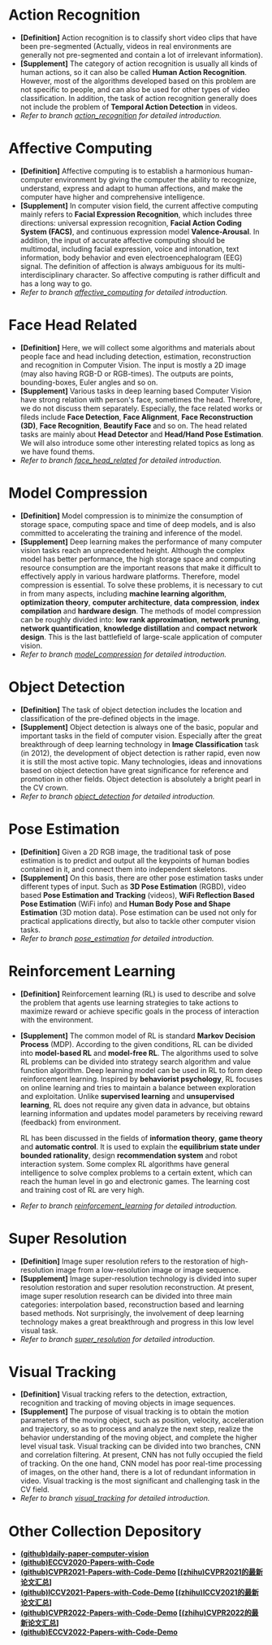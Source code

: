 
# Action Recognition
* **[Definition]** Action recognition is to classify short video clips that have been pre-segmented (Actually, videos in real environments are generally not pre-segmented and contain a lot of irrelevant information).
* **[Supplement]** The category of action recognition is usually all kinds of human actions, so it can also be called **Human Action Recognition**. However, most of the algorithms developed based on this problem are not specific to people, and can also be used for other types of video classification. In addition, the task of action recognition generally does not include the problem of **Temporal Action Detection** in videos.
* *Refer to branch [action_recognition](./action_recognition) for detailed introduction.*


# Affective Computing
* **[Definition]** Affective computing is to establish a harmonious human-computer environment by giving the computer the ability to recognize, understand, express and adapt to human affections, and make the computer have higher and comprehensive intelligence.
* **[Supplement]** In computer vision field, the current affective computing mainly refers to **Facial Expression Recognition**, which includes three directions: universal expression recognition, **Facial Action Coding System (FACS)**, and continuous expression model **Valence-Arousal**. In addition, the input of accurate affective computing should be multimodal, including facial expression, voice and intonation, text information, body behavior and even electroencephalogram (EEG) signal. The definition of affection is always ambiguous for its multi-interdisciplinary character. So affective computing is rather difficult and has a long way to go.
* *Refer to branch [affective_computing](./affective_computing) for detailed introduction.*


# Face Head Related
* **[Definition]** Here, we will collect some algorithms and materials about people face and head including detection, estimation, reconstruction and recognition in Computer Vision. The input is mostly a 2D image (may also having RGB-D or RGB-times). The outputs are points, bounding-boxes, Euler angles and so on.
* **[Supplement]** Various tasks in deep learning based Computer Vision have strong relation with person's face, sometimes the head. Therefore, we do not discuss them separately. Especially, the face related works or fileds include **Face Detection**, **Face Alignment**, **Face Reconstruction (3D)**, **Face Recognition**, **Beautify Face** and so on. The head related tasks are mainly about **Head Detector** and **Head/Hand Pose Estimation**. We will also introduce some other interesting related topics as long as we have found thems.
* *Refer to branch [face_head_related](./face_head_related) for detailed introduction.*


# Model Compression
* **[Definition]** Model compression is to minimize the consumption of storage space, computing space and time of deep models, and is also committed to accelerating the training and inference of the model.
* **[Supplement]** Deep learning makes the performance of many computer vision tasks reach an unprecedented height. Although the complex model has better performance, the high storage space and computing resource consumption are the important reasons that make it difficult to effectively apply in various hardware platforms. Therefore, model compression is essential. To solve these problems, it is necessary to cut in from many aspects, including **machine learning algorithm**, **optimization theory**, **computer architecture**, **data compression**, **index compilation** and **hardware design**. The methods of model compression can be roughly divided into: **low rank approximation**, **network pruning**, **network quantification**, **knowledge distillation** and **compact network design**. This is the last battlefield of large-scale application of computer vision.
* *Refer to branch [model_compression](./model_compression) for detailed introduction.*


# Object Detection
* **[Definition]** The task of object detection includes the location and classification of the pre-defined objects in the image.
* **[Supplement]** Object detection is always one of the basic, popular and important tasks in the field of computer vision. Especially after the great breakthrough of deep learning technology in **Image Classification** task (in 2012), the development of object detection is rather rapid, even now it is still the most active topic. Many technologies, ideas and innovations based on object detection have great significance for reference and promotion in other fields. Object detection is absolutely a bright pearl in the CV crown.
* *Refer to branch [object_detection](./object_detection) for detailed introduction.*


# Pose Estimation
* **[Definition]** Given a 2D RGB image, the traditional task of pose estimation is to predict and output all the keypoints of human bodies contained in it, and connect them into independent skeletons.
* **[Supplement]** On this basis, there are other pose estimation tasks under different types of input. Such as **3D Pose Estimation** (RGBD), video based **Pose Estimation and Tracking** (videos), **WiFi Reflection Based Pose Estimation** (WiFi info) and **Human Body Pose and Shape Estimation** (3D motion data). Pose estimation can be used not only for practical applications directly, but also to tackle other computer vision tasks.
* *Refer to branch [pose_estimation](./pose_estimation) for detailed introduction.*


# Reinforcement Learning
* **[Definition]** Reinforcement learning (RL) is used to describe and solve the problem that agents use learning strategies to take actions to maximize reward or achieve specific goals in the process of interaction with the environment.

* **[Supplement]** The common model of RL is standard **Markov Decision Process** (MDP). According to the given conditions, RL can be divided into **model-based RL** and **model-free RL**. The algorithms used to solve RL problems can be divided into strategy search algorithm and value function algorithm. Deep learning model can be used in RL to form deep reinforcement learning. Inspired by **behaviorist psychology**, RL focuses on online learning and tries to maintain a balance between exploration and exploitation. Unlike **supervised learning** and **unsupervised learning**, RL does not require any given data in advance, but obtains learning information and updates model parameters by receiving reward (feedback) from environment.
  
  RL has been discussed in the fields of **information theory**, **game theory** and **automatic control**. It is used to explain the **equilibrium state under bounded rationality**, design **recommendation system** and robot interaction system. Some complex RL algorithms have general intelligence to solve complex problems to a certain extent, which can reach the human level in go and electronic games. The learning cost and training cost of RL are very high.
* *Refer to branch [reinforcement_learning](./reinforcement_learning) for detailed introduction.*


# Super Resolution
* **[Definition]** Image super resolution refers to the restoration of high-resolution image from a low-resolution image or image sequence.
* **[Supplement]** Image super-resolution technology is divided into super resolution restoration and super resolution reconstruction. At present, image super resolution research can be divided into three main categories: interpolation based, reconstruction based and learning based methods. Not surprisingly, the involvement of deep learning technology makes a great breakthrough and progress in this low level visual task. 
* *Refer to branch [super_resolution](./super_resolution) for detailed introduction.*


# Visual Tracking
* **[Definition]** Visual tracking refers to the detection, extraction, recognition and tracking of moving objects in image sequences.
* **[Supplement]** The purpose of visual tracking is to obtain the motion parameters of the moving object, such as position, velocity, acceleration and trajectory, so as to process and analyze the next step, realize the behavior understanding of the moving object, and complete the higher level visual task. Visual tracking can be divided into two branches, CNN and correlation filtering. At present, CNN has not fully occupied the field of tracking. On the one hand, CNN model has poor real-time processing of images, on the other hand, there is a lot of redundant information in video. Visual tracking is the most significant and challenging task in the CV field.
* *Refer to branch [visual_tracking](./visual_tracking) for detailed introduction.*

# Other Collection Depository
* **[(github)daily-paper-computer-vision](https://github.com/amusi/daily-paper-computer-vision)**
* **[(github)ECCV2020-Papers-with-Code](https://github.com/amusi/ECCV2022-Papers-with-Code)**
* **[(github)CVPR2021-Papers-with-Code-Demo](https://github.com/DWCTOD/CVPR2022-Papers-with-Code-Demo/blob/main/CVPR2021.md) [[(zhihu)CVPR2021的最新论文汇总](https://zhuanlan.zhihu.com/p/354043252?ivk_sa=1024320u)]**
* **[(github)ICCV2021-Papers-with-Code-Demo](https://github.com/DWCTOD/ICCV2021-Papers-with-Code-Demo) [[(zhihu)ICCV2021的最新论文汇总](https://zhuanlan.zhihu.com/p/392575669)]**
* **[(github)CVPR2022-Papers-with-Code-Demo](https://github.com/DWCTOD/CVPR2022-Papers-with-Code-Demo) [[(zhihu)CVPR2022的最新论文汇总](https://zhuanlan.zhihu.com/p/478286484)]**
* **[(github)ECCV2022-Papers-with-Code-Demo](https://github.com/DWCTOD/ECCV2022-Papers-with-Code-Demo)**
